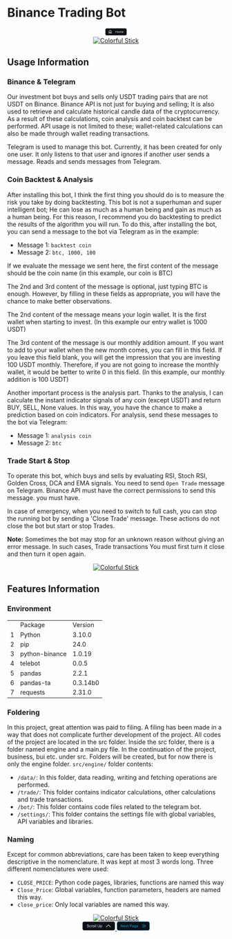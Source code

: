 # Binance Trading Bot

<div style="text-align: center;">
  <a href="https://github.com/beydah/Binance-Trading-Bot">  
    <img src="https://raw.githubusercontent.com/beydah/asset/main/button/home_off.png" style="width: 10%;"  alt="<< Return to Home Page <<">
  </a>
</div>

<div style="text-align:center;">
    <a href="#binance-trading-bot">
        <img src="https://i.imgur.com/waxVImv.png" alt="Colorful Stick">
    </a>
</div>

## Usage Information

### Binance & Telegram

Our investment bot buys and sells only USDT trading pairs that are not USDT on Binance. Binance API is not just for buying and selling; It is also used to retrieve and calculate historical candle data of the cryptocurrency. As a result of these calculations, coin analysis and coin backtest can be performed. API usage is not limited to these; wallet-related calculations can also be made through wallet reading transactions.

Telegram is used to manage this bot. Currently, it has been created for only one user. It only listens to that user and ignores if another user sends a message. Reads and sends messages from Telegram.

### Coin Backtest & Analysis

After installing this bot, I think the first thing you should do is to measure the risk you take by doing backtesting. This bot is not a superhuman and super intelligent bot; He can lose as much as a human being and gain as much as a human being. For this reason, I recommend you do backtesting to predict the results of the algorithm you will run. To do this, after installing the bot, you can send a message to the bot via Telegram as in the example:

- Message 1: `backtest coin`
- Message 2: `btc, 1000, 100`

If we evaluate the message we sent here, the first content of the message should be the coin name (in this example, our coin is BTC)

The 2nd and 3rd content of the message is optional, just typing BTC is enough. However, by filling in these fields as appropriate, you will have the chance to make better observations.

The 2nd content of the message means your login wallet. It is the first wallet when starting to invest. (In this example our entry wallet is 1000 USDT)

The 3rd content of the message is our monthly addition amount. If you want to add to your wallet when the new month comes, you can fill in this field. If you leave this field blank, you will get the impression that you are investing 100 USDT monthly. Therefore, if you are not going to increase the monthly wallet, it would be better to write 0 in this field. (In this example, our monthly addition is 100 USDT)

Another important process is the analysis part. Thanks to the analysis, I can calculate the instant indicator signals of any coin (except USDT) and return BUY, SELL, None values. In this way, you have the chance to make a prediction based on coin indicators. For analysis, send these messages to the bot via Telegram:

- Message 1: `analysis coin`
- Message 2: `btc`

### Trade Start & Stop

To operate this bot, which buys and sells by evaluating RSI, Stoch RSI, Golden Cross, DCA and EMA signals.
You need to send `Open Trade` message on Telegram. Binance API must have the correct permissions to send this message.
you must have.

In case of emergency, when you need to switch to full cash, you can stop the running bot by sending a 'Close Trade' message.
These actions do not close the bot but start or stop Trades.

**Note:** Sometimes the bot may stop for an unknown reason without giving an error message. In such cases, Trade transactions
You must first turn it close and then turn it open again.

<div style="text-align:center;">
    <a href="#binance-trading-bot">
        <img src="https://i.imgur.com/waxVImv.png" alt="Colorful Stick">
    </a>
</div>

## Features Information

### Environment

<table>
    <tr><td></td><td>Package</td><td>Version</td></tr>
    <tr><td>1</td><td>Python</td><td>3.10.0</td></tr>
    <tr><td>2</td><td>pip</td><td>24.0</td></tr>
    <tr><td>3</td><td>python-binance</td><td>1.0.19</td></tr>
    <tr><td>4</td><td>telebot</td><td>0.0.5</td></tr>
    <tr><td>5</td><td>pandas</td><td>2.2.1</td></tr>
    <tr><td>6</td><td>pandas-ta</td><td>0.3.14b0</td></tr>
    <tr><td>7</td><td>requests</td><td>2.31.0</td></tr>
</table>

### Foldering

In this project, great attention was paid to filing. A filing has been made in a way that does not complicate further development of the project. All codes of the project are located in the src folder. Inside the src folder, there is a folder named engine and a main.py file. In the continuation of the project, business, bui etc. under src. Folders will be created, but for now there is only the engine folder. `src/engine/` folder contents:

- `/data/`: In this folder, data reading, writing and fetching operations are performed.
- `/trade/`: This folder contains indicator calculations, other calculations and trade transactions.
- `/bot/`: This folder contains code files related to the telegram bot.
- `/settings/`: This folder contains the settings file with global variables, API variables and libraries.

### Naming

Except for common abbreviations, care has been taken to keep everything descriptive in the nomenclature. It was kept at most 3 words long. Three different nomenclatures were used:

- `CLOSE_PRICE`: Python code pages, libraries, functions are named this way
- `Close_Price`: Global variables, function parameters, headers are named this way.
- `close_price`: Only local variables are named this way.

<div style="text-align:center;">
    <a href="#binance-trading-bot">
        <img src="https://i.imgur.com/waxVImv.png" alt="Colorful Stick">
    </a>
</div>

<div style="text-align: center;">
    <a href="#binance-trading-bot">
        <img src="https://raw.githubusercontent.com/beydah/asset/main/button/scroll_off.png" style="width: 15%;"  alt="^ Scroll UP ^">
    </a>
    <a href="https://github.com/beydah/Binance-Trading-Bot/blob/main/documents/installation.md">
        <img src="https://raw.githubusercontent.com/beydah/asset/main/button/next_on.png" style="width: 15%;"  alt=">> Continue Reading >>">
    </a>
</div>
